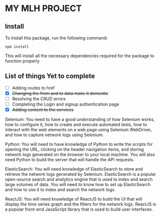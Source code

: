 # MY MLH PROJECT

## Install
To install this package, run the following command:

`npm install`

This will install all the necessary dependencies required for the package to function properly

## List of things Yet to complete

- [ ] Adding routes to href
- [X] ~~Changing the from and to data make it domestic~~
- [ ] Resolving the CRUD errors
- [ ] Completing the Login and signup authentication page
- [X] ~~Adding content to the services~~

Selenium: You need to have a good understanding of how Selenium works, how to configure it, how to create and execute automated tests, how to interact with the web elements on a web page using Selenium WebDriver, and how to capture network logs using Selenium.

Python: You will need to have knowledge of Python to write the scripts for opening the URL, clicking on the header navigation items, and storing network logs generated on the browser to your local machine. You will also need Python to build the server that will handle the API requests.

ElasticSearch: You will need knowledge of ElasticSearch to store and retrieve the network logs generated by Selenium. ElasticSearch is a popular open-source search and analytics engine that is used to index and search large volumes of data. You will need to know how to set up ElasticSearch and how to use it to index and search the network logs.

ReactJS: You will need knowledge of ReactJS to build the UI that will display the time series graph and the filters for the network logs. ReactJS is a popular front-end JavaScript library that is used to build user interfaces.
